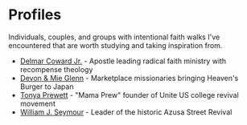 # Profiles

Individuals, couples, and groups with intentional faith walks I've encountered that are worth studying and taking inspiration from.

- [Delmar Coward Jr.](delmar-coward-jr.md) - Apostle leading radical faith ministry with recompense theology
- [Devon & Mie Glenn](the-glenns.md) - Marketplace missionaries bringing Heaven's Burger to Japan
- [Tonya Prewett](tonya-prewett.md) - "Mama Prew" founder of Unite US college revival movement
- [William J. Seymour](william-j-seymour.md) - Leader of the historic Azusa Street Revival
